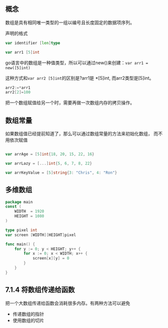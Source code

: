 ## 概念

数组是具有相同唯一类型的一组以编号且长度固定的数据项序列。

声明的格式 

```go
var identifier [len]type
```

```go
var arr1 [5]int
```

go语言中的数组是一种值类型，所以可以通过new()来创建：`var arr1 = new([5]int)`

这种方式和`var arr2 [5]int`的区别是?arr1是 *[5]int, 而arr2类型是[5]int。

```go
arr2:=*arr1
arr2[2]=100
```
把一个数组赋值给另一个时，需要再做一次数组内存的拷贝操作。


## 数组常量 

如果数组值已经提前知道了，那么可以通过数组常量的方法来初始化数组，
而不用依次赋值

```go

var arrAge = [5]int{18, 20, 15, 22, 16}

var arrLazy = [...]int{5, 6, 7, 8, 22}

var arrKeyValue = [5]string{3: "Chris", 4: "Ron"}
```

## 多维数组

```go
package main
const (
    WIDTH  = 1920
    HEIGHT = 1080
)

type pixel int
var screen [WIDTH][HEIGHT]pixel

func main() {
    for y := 0; y < HEIGHT; y++ {
        for x := 0; x < WIDTH; x++ {
            screen[x][y] = 0
        }
    }
}
```

## 7.1.4 将数组传递给函数

把一个大数组传递给函数会消耗很多内存。有两种方法可以避免

* 传递数组的指针
* 使用数组的切片







